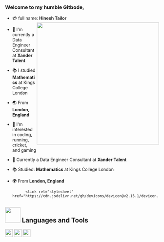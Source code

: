 ### Welcome to my humble Gitbode,

- :credit_card: full name: **Hinesh Tailor** <img src="https://i.pinimg.com/originals/df/1a/ff/df1aff8395678d11b99b575f0e3b19d5.gif" width="400" align="right"/>
- :school: I'm currently a Data Engineer Consultant at **Xander Talent**
- :books: I studied **Mathematics** at Kings College London
- :earth_asia: From **London, England**
- :monocle_face: I'm interested in coding, running, cricket, and gaming
- :school: Currently a Data Engineer Consultant at **Xander Talent**
- :books: Studied: **Mathematics** at Kings College London
- 🌍 From **London, England**


            <link rel="stylesheet" href="https://cdn.jsdelivr.net/gh/devicons/devicon@v2.15.1/devicon.min.css">
## <img src="https://media2.giphy.com/media/QssGEmpkyEOhBCb7e1/giphy.gif?cid=ecf05e47a0n3gi1bfqntqmob8g9aid1oyj2wr3ds3mg700bl&rid=giphy.gif" width="50px" height="50px"> Languages and Tools
<p>
<img src="https://cdn.jsdelivr.net/gh/devicons/devicon/icons/python/python-original.svg" height="25">
<img src="https://cdn.jsdelivr.net/gh/devicons/devicon/icons/visualstudio/visualstudio-plain.svg" height ="25" />
<img src="https://cdn.jsdelivr.net/gh/devicons/devicon/icons/git/git-original.svg" height ="25"/>


</p>




<br>
